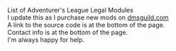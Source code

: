List of Adventurer's League Legal Modules  
I update this as I purchase new mods on [dmsguild.com](https://dmsguild.com)  
A link to the source code is at the bottom of the page.  
Contact info is at the bottom of the page.  
I'm always happy for help.  
